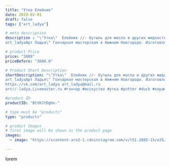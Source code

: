 ```yaml
---
title: "Утка Елейник"
date: 2019-02-01
draft: false
tags: ["art_ladya"]

# meta description
description : "\"Утка\"  Елейник //- бутыль для масла и других жидкостей
art_ladyaАрт Ладья\" Гончарная мастерская в Нижнем Новгороде. Изготовление керамики и мастер//-классы "

# product Price
price: "3000"
priceBefore: "3600.0"

# Product Short Description
shortDescription: "\"Утка\"  Елейник //- бутыль для масла и других жидкостей
art_ladyaАрт Ладья\" Гончарная мастерская в Нижнем Новгороде. Изготовление керамики и мастер//-классы по обучению. 
https://vk.com/art_ladya art_ladya@mail.ru 
art//-ladya.Livemaster.ru #гончар #исскуство #утка #potter #duck #керамикаручнаяработа #гончарнаямастерская #керамиканазаказ #handmade #посудаизглины #керамика #гончарнаяпосуда #эксклюзивнаякерамика #painter #dishes #ceramicar #подарки #claygoods #restaurant #earthenware #ceramic #design #bottle #gifts #decanter #ceramicart #бутылка #елейник #clay #авторскаякерамика"

#product ID
productID: "BtVKJtDgHv-"

# type must be "products"
type: "products"

# product Images
# first image will be shown in the product page
images:
  - image: "https://scontent-arn2-1.cdninstagram.com/v/t51.2885-15/e35/49933814_613368752416895_5045836285947865127_n.jpg?tp=1&_nc_ht=scontent-arn2-1.cdninstagram.com&_nc_cat=111&_nc_ohc=gDqJZWzC-r0AX8ixW2o&ccb=7-4&oh=085ebe18b489a70f7a42ab6508dadef3&oe=6083AB28&_nc_sid=86f79a&ig_cache_key=MTk2OTUyNTA1OTM2MTk5NTc3NA%3D%3D.2-ccb7-4"

---
```

lorem
